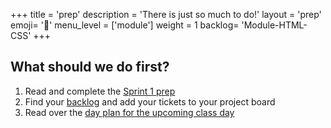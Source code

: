 +++
title = 'prep'
description = 'There is just so much to do!'
layout = 'prep'
emoji= '📝'
menu_level = ['module']
weight = 1
backlog= 'Module-HTML-CSS'
+++

## What should we do first?

1. Read and complete the [Sprint 1 prep](../sprints/1/prep)
2. Find your [backlog](../sprints/1/backlog/) and add your tickets to your project board
3. Read over the [day plan for the upcoming class day](../sprints/1/day-plan)
